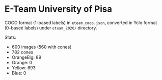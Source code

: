 # E-Team University of Pisa

COCO format (1-based labels) in `eteam_coco.json`, converted in Yolo format (0-based labels) under `eteam_2020/` directory.

Stats:
- 600 images (560 with cones)
- 782 cones
- OrangeBig: 89
- Orange: 0
- Yellow: 693
- Blue: 0

